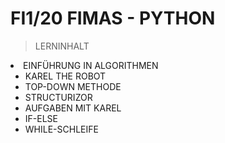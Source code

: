 # FI1/20 FIMAS - PYTHON

> LERNINHALT

 <li>EINFÜHRUNG IN ALGORITHMEN
    <ul>
      <li>KAREL THE ROBOT</li>
      <li>TOP-DOWN METHODE</li>
      <li>STRUCTURIZOR</li>
      <li>AUFGABEN MIT KAREL</li>
      <li>IF-ELSE</li>
      <li>WHILE-SCHLEIFE</li>
    </ul>
  </li>
